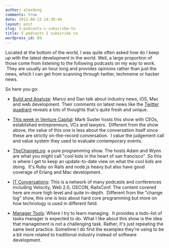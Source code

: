 ```yaml
---
author: alexdong
comments: true
date: 2012-08-22 14:30:44
layout: post
slug: 5-podcasts-i-subscribe-to
title: 5 podcasts I subscribe to
wordpress_id: 89
---
```


Located at the bottom of the world, I was quite often asked how do I keep up with the latest development in the world. Well, a large proportion of those come from listening to the following podcasts on my way to work.  They are usually an hour long and provides opinions rather than just the news, which I can get from scanning through twitter, techmeme or hacker news.




So here you go:





	
  * [Build and Analyze](http://5by5.tv/buildanalyze): Marco and Dan talk about industry news, iOS, Mac and web development. Their comments on latest news like the [Twitter quadrant](http://5by5.tv/buildanalyze/91) reveals a lots of thoughts that's quite fresh and unique. 

	
  * [This week in Venture Capital](http://thisweekin.com/thisweekin-venture-capital/): Mark Suster hosts this show with CEOs, established entrepreneurs, VCs and lawyers.  Different from the show above, the value of this one is less about the conversation itself since these are strictly on-the-record conversation.  I value the judgement call and value system they used to evaluate contemporary events. 

	
  * [TheChangeLog](http://thechangelog.com/): a pure programming show. The hosts Adam and Wynn are what you might call "cool kids in the heart of san francisco". So this is where I get to keep an update-to-date view on what the cool kids are doing.  It's Ruby on Rails and node.js heavy but also have good coverage of Erlang and Mac development.

	
  * [IT Conversations](http://itc.conversationsnetwork.org/): This is a network of many podcasts and conferences including Velocity, Web 2.0, OSCON, RailsConf. The content covered here are more high level and quite in-depth.  Different from the "change log" show, this one is less about hard core programming but more on how technology is used in different field. 

	
  * [Manager Tools](http://www.manager-tools.com/podcasts/manager-tools): Where I try to learn managing.  It provides a todo-list of tasks manager is expected to do. What I like about this show is the idea that management is not a challenging task. Rather, it's just repeating the same best practice. Sometime I do find the examples they're using to be a bit more related to traditional industry instead of software development. 



